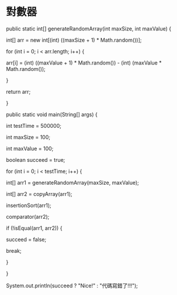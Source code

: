 # 對數器

public static int\[\] generateRandomArray\(int maxSize, int maxValue\) {

 int\[\] arr = new int\[\(int\) \(\(maxSize + 1\) \* Math.random\(\)\)\];

 for \(int i = 0; i &lt; arr.length; i++\) {

 arr\[i\] = \(int\) \(\(maxValue + 1\) \* Math.random\(\)\) - \(int\) \(maxValue \* Math.random\(\)\);

 }

 return arr;

 }

 public static void main\(String\[\] args\) {

 int testTime = 500000;

 int maxSize = 100;

 int maxValue = 100;

 boolean succeed = true;

 for \(int i = 0; i &lt; testTime; i++\) {

 int\[\] arr1 = generateRandomArray\(maxSize, maxValue\);

 int\[\] arr2 = copyArray\(arr1\);

 insertionSort\(arr1\);

 comparator\(arr2\);

 if \(!isEqual\(arr1, arr2\)\) {

 succeed = false;

 break;

 }

 }

 System.out.println\(succeed ? "Nice!" : "代碼寫錯了!!!"\);

